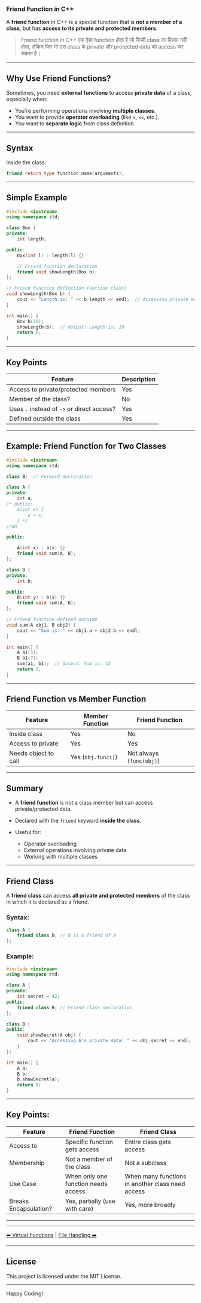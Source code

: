### **Friend Function in C++**

A **friend function** in C++ is a special function that is **not a member of a class**, but has **access to its private and protected members**.
>Friend function in C++ एक ऐसा function होता है जो किसी class का हिस्सा नहीं होता, लेकिन फिर भी उस class के private और protected data को access कर सकता है।

---

## Why Use Friend Functions?

Sometimes, you need **external functions** to access **private data** of a class, especially when:

* You're performing operations involving **multiple classes**.
* You want to provide **operator overloading** (like `+`, `<<`, etc.).
* You want to **separate logic** from class definition.

---

## Syntax

Inside the class:

```cpp
friend return_type function_name(arguments);
```

---

## Simple Example

```cpp
#include <iostream>
using namespace std;

class Box {
private:
    int length;

public:
    Box(int l) : length(l) {}

    // Friend function declaration
    friend void showLength(Box b);
};

// Friend function definition (outside class)
void showLength(Box b) {
    cout << "Length is: " << b.length << endl;  // Accessing private member
}

int main() {
    Box b(10);
    showLength(b);  // Output: Length is: 10
    return 0;
}
```

---

## Key Points

| Feature                                    | Description |
| ------------------------------------------ | ----------- |
| Access to private/protected members        | Yes       |
| Member of the class?                       | No        |
| Uses `.` instead of `->` or direct access? | Yes       |
| Defined outside the class                  | Yes       |

---

## Example: Friend Function for Two Classes

```cpp
#include <iostream>
using namespace std;

class B;  // Forward declaration

class A {
private:
    int a;
/* public:
    A(int x) {
        a = x;
    } */
//OR

public:

    A(int x) : a(x) {}
    friend void sum(A, B);
};

class B {
private:
    int b;

public:
    B(int y) : b(y) {}
    friend void sum(A, B);
};

// Friend function defined outside
void sum(A obj1, B obj2) {
    cout << "Sum is: " << obj1.a + obj2.b << endl;
}

int main() {
    A a1(5);
    B b1(7);
    sum(a1, b1);  // Output: Sum is: 12
    return 0;
}
```

---

## Friend Function vs Member Function

| Feature              | Member Function    | Friend Function          |
| -------------------- | ------------------ | ------------------------ |
| Inside class         | Yes                | No                       |
| Access to private    | Yes                | Yes                      |
| Needs object to call | Yes (`obj.func()`) | Not always (`func(obj)`) |

---

## Summary

* A **friend function** is not a class member but can access private/protected data.
* Declared with the `friend` keyword **inside the class**.
* Useful for:

  * Operator overloading
  * External operations involving private data
  * Working with multiple classes

---

## **Friend Class**

A **friend class** can access **all private and protected members** of the class in which it is declared as a friend.

### Syntax:

```cpp
class A {
    friend class B; // B is a friend of A
};
```

### Example:

```cpp
#include <iostream>
using namespace std;

class A {
private:
    int secret = 42;
public:
    friend class B; // Friend class declaration
};

class B {
public:
    void showSecret(A obj) {
        cout << "Accessing A's private data: " << obj.secret << endl;
    }
};

int main() {
    A a;
    B b;
    b.showSecret(a);
    return 0;
}
```

---

## Key Points:

| Feature               | Friend Function                     | Friend Class                                     |
| --------------------- | ----------------------------------- | ------------------------------------------------ |
| Access to             | Specific function gets access       | Entire class gets access                         |
| Membership            | Not a member of the class           | Not a subclass                                   |
| Use Case              | When only one function needs access | When many functions in another class need access |
| Breaks Encapsulation? | Yes, partially (use with care)      | Yes, more broadly                                |

---

---

[⬅️ Virtual Functions](/virtualFunctions.md)        |        [File Handling ➡️](/FileHandling.md)

---
## **License**
This project is licensed under the MIT License.

---

Happy Coding!



